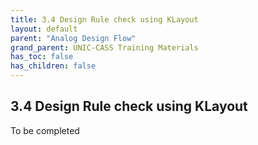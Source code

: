 ```yaml
---
title: 3.4 Design Rule check using KLayout
layout: default
parent: "Analog Design Flow"
grand_parent: UNIC-CASS Training Materials
has_toc: false
has_children: false
---
```


## 3.4 Design Rule check using KLayout
To be completed